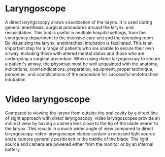 # Laryngoscope
A direct laryngoscopy allows visualization of the larynx. It is used during general anesthesia, surgical procedures around the larynx, and resuscitation. This tool is useful in multiple hospital settings, from the emergency department to the intensive care unit and the operating room. By visualizing the larynx, endotracheal intubation is facilitated. This is an important step for a range of patients who are unable to secure their own airway, including those with altered mental status and those who are undergoing a surgical procedure. When using direct laryngoscopy to secure a patient's airway, the physician must be well acquainted with the anatomy, indications, contraindications, preparation, equipment, proper technique, personnel, and complications of the procedure for successful endotracheal intubation
# Video laryngoscope
Compared to viewing the larynx from outside the oral cavity by a direct line of sight approach with direct laryngoscopy, video laryngoscopes provide an indirect view by having a camera lens close to the tip of the blade nearer to the larynx. This results in a much wider angle of view compared to direct laryngoscopy.
video laryngoscope blades contain a recessed light source and a camera generally positioned in the middle of the blade. The light source and camera are powered either from the monitor or by an internal battery.
 
